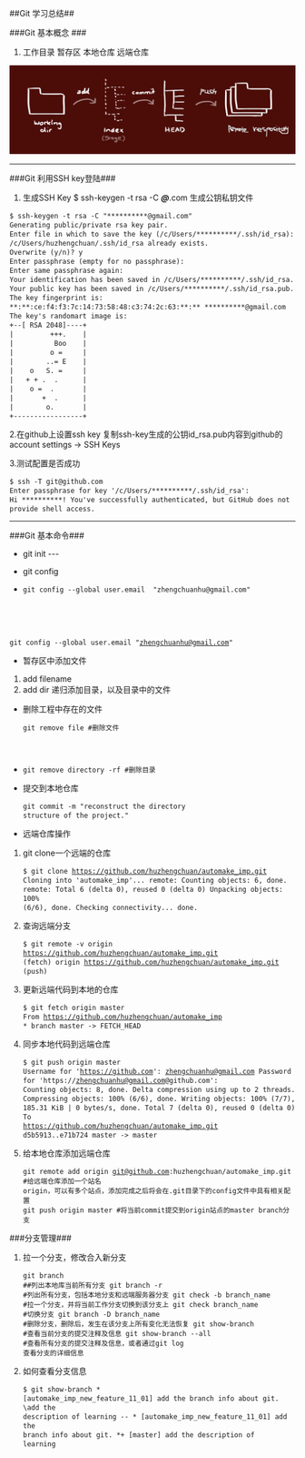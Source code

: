 ##Git 学习总结##

###Git 基本概念 ###
1. 工作目录 暂存区 本地仓库 远端仓库


![Alt text](https://raw.githubusercontent.com/huzhengchuan/automake_imp/master/image/No_1_Git_1.jpg "The different content about workspace and so on.")


------
###Git 利用SSH key登陆###
1.  生成SSH Key
$ ssh-keygen -t rsa -C ***@***.com 生成公钥私钥文件

<pre><code>$ ssh-keygen -t rsa -C "**********@gmail.com"
Generating public/private rsa key pair.
Enter file in which to save the key (/c/Users/**********/.ssh/id_rsa):
/c/Users/huzhengchuan/.ssh/id_rsa already exists.
Overwrite (y/n)? y
Enter passphrase (empty for no passphrase):
Enter same passphrase again:
Your identification has been saved in /c/Users/**********/.ssh/id_rsa.
Your public key has been saved in /c/Users/**********/.ssh/id_rsa.pub.
The key fingerprint is:
**:**:ce:f4:f3:7c:14:73:58:48:c3:74:2c:63:**:** **********@gmail.com
The key's randomart image is:
+--[ RSA 2048]----+
|         +++.    |
|          Boo    |
|         o =     |
|        ..= E    |
|    o   S. =     |
|   + + .  .      |
|    o =  .       |
|       +  .      |
|        o.       |
+-----------------+
</code></pre>


2.在github上设置ssh key
复制ssh-key生成的公钥id_rsa.pub内容到github的account settings -> SSH Keys

3.测试配置是否成功
<pre><code>$ ssh -T git@github.com
Enter passphrase for key '/c/Users/**********/.ssh/id_rsa':
Hi **********! You've successfully authenticated, but GitHub does not provide shell access.
</code></pre>

------
###Git 基本命令###
* git init ---

* git config 
* <pre><code>git config --global user.email  "zhengchuanhu@gmail.com"
git config --global user.email  "zhengchuanhu@gmail.com"
</pre></code>

* 暂存区中添加文件
 1. add filename
 2. add dir 递归添加目录，以及目录中的文件
* 删除工程中存在的文件<pre><code>git remove file #删除文件
* git remove directory -rf #删除目录</code></pre>
* 提交到本地仓库<pre><code>git commit -m "reconstruct the directory structure of the project."</code></pre>
 


* 远端仓库操作
 1. git clone一个远端的仓库 <pre><code>$ git clone https://github.com/huzhengchuan/automake_imp.git
Cloning into 'automake_imp'...
remote: Counting objects: 6, done.
remote: Total 6 (delta 0), reused 0 (delta 0)
Unpacking objects: 100% (6/6), done.
Checking connectivity... done. </code></pre>

 2. 查询远端分支 <pre><code>$ git remote -v
origin  https://github.com/huzhengchuan/automake_imp.git (fetch)
origin  https://github.com/huzhengchuan/automake_imp.git (push)  </pre></code>


 3. 更新远端代码到本地的仓库  <pre><code>$ git fetch origin master
From https://github.com/huzhengchuan/automake_imp
 \* branch            master     -> FETCH_HEAD</pre></code>

 4. 同步本地代码到远端仓库<pre><code>$ git push origin master
Username for 'https://github.com': zhengchuanhu@gmail.com
Password for 'https://zhengchuanhu@gmail.com@github.com':
Counting objects: 8, done.
Delta compression using up to 2 threads.
Compressing objects: 100% (6/6), done.
Writing objects: 100% (7/7), 185.31 KiB | 0 bytes/s, done.
Total 7 (delta 0), reused 0 (delta 0)
To https://github.com/huzhengchuan/automake_imp.git
   d5b5913..e71b724  master -> master</code></pre>
 5. 给本地仓库添加远端仓库<pre><code>git remote add origin git@github.com:huzhengchuan/automake_imp.git  #给远端仓库添加一个站名 origin，可以有多个站点，添加完成之后将会在.git目录下的config文件中具有相关配置
    git push origin master #将当前commit提交到origin站点的master branch分支 
  </code></pre>
 
###分支管理###
1. 拉一个分支，修改合入新分支<pre><code>git branch ##列出本地库当前所有分支
git branch -r #列出所有分支，包括本地分支和远端服务器分支
git check -b branch_name  #拉一个分支，并将当前工作分支切换到该分支上
git check branch_name #切换分支
git branch -D  branch_name #删除分支，删除后，发生在该分支上所有变化无法恢复
git show-branch #查看当前分支的提交注释及信息
git show-branch --all #查看所有分支的提交注释及信息，或者通过git log 查看分支的详细信息</code></pre>

2. 如何查看分支信息<pre><code>$ git show-branch
\* [automake_imp_new_feature_11_01] add the branch info about git.
\add the description of learning
--
\*  [automake_imp_new_feature_11_01] add the branch info about git.
\*+ [master] add the description of learning</code></pre>